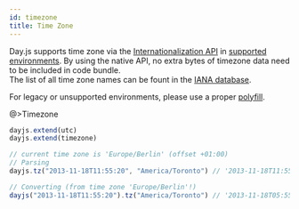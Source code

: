 ```yaml
---
id: timezone
title: Time Zone
---
```


Day.js supports time zone via the [Internationalization API](https://developer.mozilla.org/en-US/docs/Web/JavaScript/Reference/Global_Objects/Intl) in [supported environments](https://developer.mozilla.org/en-US/docs/Web/JavaScript/Reference/Global_Objects/Intl/DateTimeFormat#Browser_compatibility). By using the native API, no extra bytes of timezone data need to be included in code bundle.  
The list of all time zone names can be fount in the [IANA database](https://www.iana.org/time-zones).

For legacy or unsupported environments, please use a proper [polyfill](https://github.com/formatjs/date-time-format-timezone). 

@>Timezone

```javascript
dayjs.extend(utc)
dayjs.extend(timezone)

// current time zone is 'Europe/Berlin' (offset +01:00)
// Parsing
dayjs.tz("2013-11-18T11:55:20", "America/Toronto") // '2013-11-18T11:55:20-05:00'

// Converting (from time zone 'Europe/Berlin'!)
dayjs("2013-11-18T11:55:20").tz("America/Toronto") // '2013-11-18T05:55:20-05:00'
```
